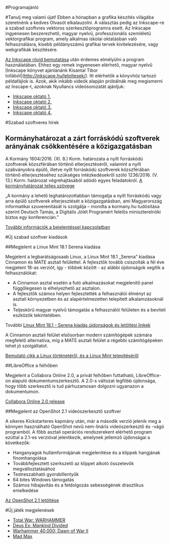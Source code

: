 #Programajánló

#Tanulj meg valami újat!
Ebben a hónapban a grafika készítés világába szeretnénk a kedves Olvasót elkalauzolni. A választás pedig az Inkscape-re a szabad szoftvres vektoros szerkesztőprogramra esett.
Az Inkscape ingyenesen beszerezhető, magyar nyelvű, professzionális szemléletű vektorgrafikai program, amely alkalmas iskolai oktatásban való felhasználásra, kisebb példányszámú grafikai tervek kivitelezésére, vagy webgrafikák készítésére.

[Az Inkscape rövid bemutatása](http://inkscape.hu/az-inkscape-rol/) után érdemes elmélyülni a program használatában. Ehhez egy remek ingyenesen elérhető, magyar nyelvű [Inkscape könyvet ajánlanánk Kisantal Tibor tollából[(http://inkscape.hu/letoltesek/). Itt elérhetők a könyvhöz tartozó példafájlok is.
Azok, akik inkább videók alapján próbálnák meg megismerni az Inscape-t, azoknak Nyullancs videósorozatát ajánljuk:
* [Inkscape oktató 1.](https://www.youtube.com/watch?v=up3ttaS_62M)
* [Inkscape oktató 2.](https://www.youtube.com/watch?v=IaQOTfQtR-o)
* [Inkscape oktató 3.](https://www.youtube.com/watch?v=ytecUtrMMwo)
* [Inkscape oktató 4.](https://www.youtube.com/watch?v=K-J-MwNQQ9U)


#Szabad szoftveres hírek

## Kormányhatározat a zárt forráskódú szoftverek arányának csökkentésére a közigazgatásban
A Kormány 1604/2016. (XI. 8.) Korm. határozata a nyílt forráskódú szoftverek közszférában történő elterjesztéséről, valamint a nyílt szabványokra épülő, illetve nyílt forráskódú szoftverek közszférában történő elterjesztéséhez szükséges intézkedésekről szóló 1236/2016. (V. 13.) Korm. határozat végrehajtásából adódó egyes feladatokról.
[A kormányhatározat teljes szövege](https://linuxmint.hu/hir/2016/11/kormanyhatarozat-a-zart-forraskodu-szoftverek-aranyanak-csokkentesere-a-kozigazgatasban)

„A kormány a lehető leghatározottabban támogatja a nyílt forráskódú vagy arra épülő szoftverek elterjesztését a közigazgatásban, ami Magyarország informatikai szuverenitását is szolgálja – mondta a kormany.hu tudósítása szerint Deutsch Tamás, a Digitális Jólét Programért felelős miniszterelnöki biztos egy konferencián.”

[További információk a bejelentéssel kapcsolatban](https://itcafe.hu/hir/deutsch_nyilt_forras_kormany_nisz.html)


#Új szabad szoftver kiadások

##Megjelent a Linux Mint 18.1 Serena kiadása

Megjelent a legbarátságosaab Linux, a Linux Mint 18.1 „Serena” kiadása Cinnamon és MATE asztali felülettel. A fejlesztők tovább csiszolták a fél éve megjelent 18-as verziót, így - többek között - az alábbi újdonságok segítik a felhasználókat:
* A Cinnamon asztal esetén a futó alkalmazásokat megjelenítő panel függőlegesen is elhelyezhető az asztalon.
* A fejlesztők számos helyen fejlesztették a felhasználói élményt az asztali környezetben és az alapértelmezetten telepített alkalamzásoknál is.
* Teljeskörű magyar nyelvű támogatás a felhasználói felületen és a beviteli eszközök tekintetében.

További [Linux Mint 18.1 - Serena kiadás újdonságok és letöltési linkek](https://linuxmint.hu/hir/2016/12/megjelent-a-linux-mint-181-serena-cinnamon-es-mate-kiadasa)

A Cinnamon asztali felület elsősorban modern számítógépek számára megfelelő alternatíva, míg a MATE asztali felület a régebbi számítógépeken tehet jó szolgáltatot.

[Bemutató cikk a Linux történetéről, és a Linux Mint telepítéséről](https://linuxmint.hu/hir/2015/08/a-baratsagos-linux)


##LibreOffice a felhőben

Megjelent a Collabora Online 2.0, a privát felhőben futtatható, LibreOffice-on alapuló dokumentumszerkesztő. A 2.0-s változat legfőbb újdonsága, hogy több szerkesztő is tud párhuzamosan dolgozni ugyanazon a dokumentumon.

[Collabora Online 2.0 release](https://www.collaboraoffice.com/release-news/collabora-online-2-0-release/)


##Megjelent az OpenShot 2.1 videószerkesztő szoftver

A sikeres Kickstarteres kapmány után, már a második verzió jelenik meg a könnyen használható OpenShot nevű nem-lináris videószerkesztő és -vágó programból. A főbb asztali operációs rendszerekent elérhető program ezúttal a 2.1-es verzióval jelentkezik, amelynek jellemző újdonságai a következők:
* Hanganyagok hullámformájának megjelenítése és a klippek hangjának finomhangolása
* Továbbfejlesztett szerkszető az klippet alkotó összetevők megváltoztatásához
* Testreszabható gyorsbillentyűk
* 64 bites Windows támogatás
* Számos hibajavítás és a feldolgozás sebességének drasztikus emelkedése

[Az OpenShot 2.1 letöltése](http://openshot.org/download/)


#Új játék megjelenések

* [Total War: WARHAMMER](https://www.feralinteractive.com/en/linux-games/warhammertw/)
* [Deus Ex: Mankind Divided](https://www.feralinteractive.com/en/linux-games/deusexmd/story/)
* [Warhammer 40,000: Dawn of War II](http://www.feralinteractive.com/en/games/dawnofwar2)
* [Mad Max](https://www.feralinteractive.com/en/games/madmax)
